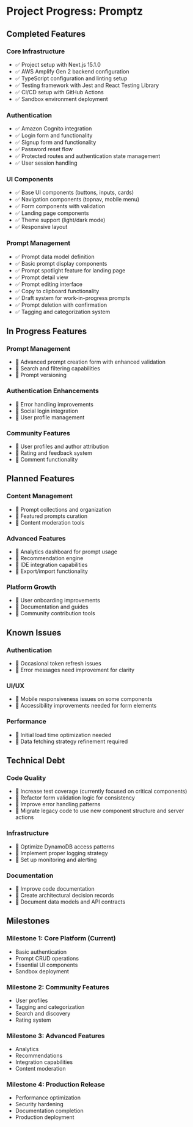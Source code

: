 # Project Progress: Promptz

## Completed Features

### Core Infrastructure

- ✅ Project setup with Next.js 15.1.0
- ✅ AWS Amplify Gen 2 backend configuration
- ✅ TypeScript configuration and linting setup
- ✅ Testing framework with Jest and React Testing Library
- ✅ CI/CD setup with GitHub Actions
- ✅ Sandbox environment deployment

### Authentication

- ✅ Amazon Cognito integration
- ✅ Login form and functionality
- ✅ Signup form and functionality
- ✅ Password reset flow
- ✅ Protected routes and authentication state management
- ✅ User session handling

### UI Components

- ✅ Base UI components (buttons, inputs, cards)
- ✅ Navigation components (topnav, mobile menu)
- ✅ Form components with validation
- ✅ Landing page components
- ✅ Theme support (light/dark mode)
- ✅ Responsive layout

### Prompt Management

- ✅ Prompt data model definition
- ✅ Basic prompt display components
- ✅ Prompt spotlight feature for landing page
- ✅ Prompt detail view
- ✅ Prompt editing interface
- ✅ Copy to clipboard functionality
- ✅ Draft system for work-in-progress prompts
- ✅ Prompt deletion with confirmation
- ✅ Tagging and categorization system

## In Progress Features

### Prompt Management

- 🔄 Advanced prompt creation form with enhanced validation
- 🔄 Search and filtering capabilities
- 🔄 Prompt versioning

### Authentication Enhancements

- 🔄 Error handling improvements
- 🔄 Social login integration
- 🔄 User profile management

### Community Features

- 🔄 User profiles and author attribution
- 🔄 Rating and feedback system
- 🔄 Comment functionality

## Planned Features

### Content Management

- 📝 Prompt collections and organization
- 📝 Featured prompts curation
- 📝 Content moderation tools

### Advanced Features

- 📝 Analytics dashboard for prompt usage
- 📝 Recommendation engine
- 📝 IDE integration capabilities
- 📝 Export/import functionality

### Platform Growth

- 📝 User onboarding improvements
- 📝 Documentation and guides
- 📝 Community contribution tools

## Known Issues

### Authentication

- 🐛 Occasional token refresh issues
- 🐛 Error messages need improvement for clarity

### UI/UX

- 🐛 Mobile responsiveness issues on some components
- 🐛 Accessibility improvements needed for form elements

### Performance

- 🐛 Initial load time optimization needed
- 🐛 Data fetching strategy refinement required

## Technical Debt

### Code Quality

- 🔧 Increase test coverage (currently focused on critical components)
- 🔧 Refactor form validation logic for consistency
- 🔧 Improve error handling patterns
- 🔧 Migrate legacy code to use new component structure and server actions

### Infrastructure

- 🔧 Optimize DynamoDB access patterns
- 🔧 Implement proper logging strategy
- 🔧 Set up monitoring and alerting

### Documentation

- 🔧 Improve code documentation
- 🔧 Create architectural decision records
- 🔧 Document data models and API contracts

## Milestones

### Milestone 1: Core Platform (Current)

- Basic authentication
- Prompt CRUD operations
- Essential UI components
- Sandbox deployment

### Milestone 2: Community Features

- User profiles
- Tagging and categorization
- Search and discovery
- Rating system

### Milestone 3: Advanced Features

- Analytics
- Recommendations
- Integration capabilities
- Content moderation

### Milestone 4: Production Release

- Performance optimization
- Security hardening
- Documentation completion
- Production deployment
